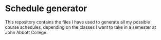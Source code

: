 # Schedule generator 

This repository contains the files I have used to generate all my possible course schedules, depending on the classes I want to take in a semester at John Abbott College.
